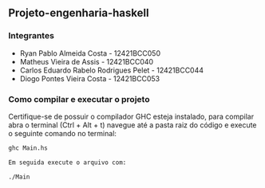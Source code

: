 ## Projeto-engenharia-haskell

### Integrantes
- Ryan Pablo Almeida Costa - 12421BCC050
- Matheus Vieira de Assis - 12421BCC040
- Carlos Eduardo Rabelo Rodrigues Pelet - 12421BCC044
- Diogo Pontes Vieira Costa - 12421BCC053
### Como compilar e executar o projeto

Certifique-se de possuir o compilador GHC esteja instalado, para compilar abra o terminal (Ctrl + Alt + t) navegue até a pasta raiz do código e execute o seguinte comando no terminal:

```bash
ghc Main.hs

Em seguida execute o arquivo com:

./Main
